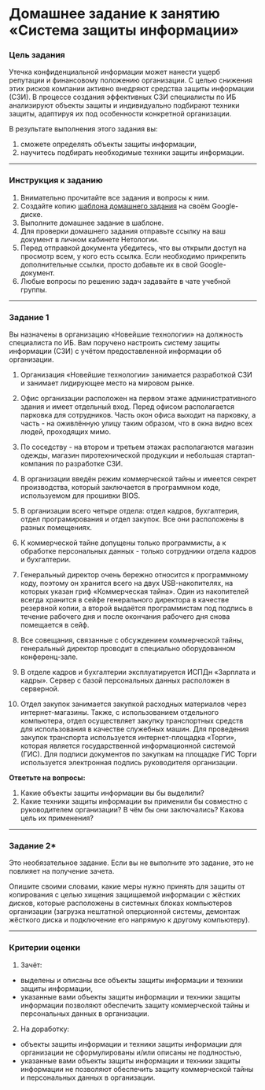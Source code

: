 # Домашнее задание к занятию «Система защиты информации»

### Цель задания

Утечка конфиденциальной информации может нанести ущерб репутации и финансовому положению организации. С целью снижения этих рисков компании активно внедряют средства защиты информации (СЗИ). В процессе создания эффективных СЗИ специалисты по ИБ анализируют объекты защиты и индивидуально подбирают техники защиты, адаптируя их под особенности конкретной организации.

В результате выполнения этого задания вы:

1. сможете определять объекты защиты информации,
2. научитесь подбирать необходимые техники защиты информации.

------

### Инструкция к заданию

1. Внимательно прочитайте все задания и вопросы к ним.
2. Создайте копию [шаблона домашнего задания](https://docs.google.com/document/d/1jnLtKtvtUnhzX2Yu1hVc62bDb_MqdXyON0PyTMwOJyQ/copy) на своём Google-диске.
3. Выполните домашнее задание в шаблоне.
4. Для проверки домашнего задания отправьте ссылку на ваш документ в личном кабинете Нетологии.
5. Перед отправкой документа убедитесь, что вы открыли доступ на просмотр всем, у кого есть ссылка. Если необходимо прикрепить дополнительные ссылки, просто добавьте их в свой Google-документ.
6. Любые вопросы по решению задач задавайте в чате учебной группы.

------

### Задание 1

Вы назначены в организацию «Новейшие технологии» на должность специалиста по ИБ. Вам поручено настроить систему защиты информации (СЗИ) с учётом предоставленной информации об организации.

1. Организация «Новейшие технологии» занимается разработкой СЗИ и занимает лидирующее место на мировом рынке.

2. Офис организации расположен на первом этаже административного здания и имеет отдельный вход. Перед офисом располагается парковка для сотрудников. Часть окон офиса выходит на парковку, а часть - на оживлённую улицу таким образом, что в окна видно всех людей, проходящих мимо.

3. По соседству - на втором и третьем этажах располагаются магазин одежды, магазин пиротехнической продукции и небольшая стартап-компания по разработке СЗИ.

4. В организации введён режим коммерческой тайны и имеется секрет производства, который заключается в программном коде, используемом для прошивки BIOS.

5. В организации всего четыре отдела: отдел кадров, бухгалтерия, отдел програмирования и отдел закупок. Все они расположены в разных помещениях.

6. К коммерческой тайне допущены только программисты, а к обработке персональных данных - только сотрудники отдела кадров и бухгалтерии.

7. Генеральный директор очень бережно относится к программному коду, поэтому он хранится всего на двух USB-накопителях, на которых указан гриф «Коммерческая тайна». Один из накопителей всегда хранится в сейфе генерального директора в качестве резервной копии, а второй выдаётся программистам под подпись в течение рабочего дня и после окончания рабочего дня снова помещается в сейф.

8. Все совещания, связанные с обсуждением коммерческой тайны, генеральный директор проводит в специально оборудованном конференц-зале.

9. В отделе кадров и бухгалтерии эксплуатируется ИСПДн «Зарплата и кадры». Сервер с базой персональных данных расположен в серверной.

10. Отдел закупок занимается закупкой расходных материалов через интернет-магазины. Также, с использованием отдельного компьютера, отдел осуществляет закупку транспортных средств для использования в качестве служебных машин. Для проведения закупок транспорта используется интернет-площадка «Торги», которая является государственной информационной системой (ГИС). Для подписи документов по закупкам на площадке ГИС Торги используется электронная подпись руководителя организации.

**Ответьте на вопросы:**

1. Какие объекты защиты информации вы бы выделили?
2. Какие техники защиты информации вы применили бы совместно с руководителем организации? В чём бы они заключались? Какова цель их применения?

------

### Задание 2*

Это необязательное задание. Если вы не выполните это задание, это не повлияет на получение зачета.

Опишите своими словами, какие меры нужно принять для защиты от копирования с целью хищения защищаемой информации с жёстких дисков, которые расположены в системных блоках компьютеров организации (загрузка нештатной оперционной системы, демонтаж жёсткого диска и подключение его напрямую к другому компьютеру).

------

### Критерии оценки

1. Зачёт:
- выделены и описаны все объекты защиты информации и техники защиты информации, 
- указанные вами объекты защиты информации и техники защиты информации позволяют обеспечить защиту коммерческой тайны и персональных данных в организации.

2. На доработку:
- объекты защиты информации и техники защиты информации для организации не сформулированы и/или описаны не подлностью, 
- указанные вами объекты защиты информации и техники защиты информации не позволяют обеспечить защиту коммерческой тайны и персональных данных в организации.
